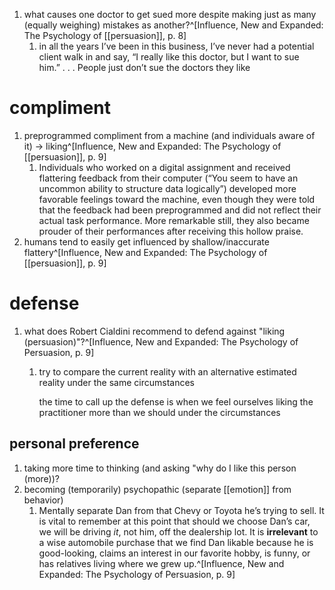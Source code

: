 1. what causes one doctor to get sued more despite making just as many (equally weighing) mistakes as another?^[Influence, New and Expanded: The Psychology of [[persuasion]], p. 8]
	1. in all the years I’ve been in this business, I’ve never had a potential client walk in and say, “I really like this doctor, but I want to sue him.” . . . People just don’t sue the doctors they like

# compliment
1. preprogrammed compliment from a machine (and individuals aware of it) → liking^[Influence, New and Expanded: The Psychology of [[persuasion]], p. 9]
	1. Individuals who worked on a digital assignment and received flattering feedback from their computer (“You seem to have an uncommon ability to structure data logically”) developed more favorable feelings toward the machine, even though they were told that the feedback had been preprogrammed and did not reflect their actual task performance. More remarkable still, they also became prouder of their performances after receiving this hollow praise.
2. humans tend to easily get influenced by shallow/inaccurate flattery^[Influence, New and Expanded: The Psychology of [[persuasion]], p. 9]

# defense
1. what does Robert Cialdini recommend to defend against "liking (persuasion)"?^[Influence, New and Expanded: The Psychology of Persuasion, p. 9]
	1. try to compare the current reality with an alternative estimated reality under the same circumstances
		
		the time to call up the defense is when we feel ourselves liking the practitioner more than we should under the circumstances
## personal preference
1. taking more time to thinking (and asking "why do I like this person (more))?
2. becoming (temporarily) psychopathic (separate [[emotion]] from behavior)
	1. Mentally separate Dan from that Chevy or Toyota he’s trying to sell. It is vital to remember at this point that should we choose Dan’s car, we will be driving _it_, not him, off the dealership lot. It is **irrelevant** to a wise automobile purchase that we find Dan likable because he is good-looking, claims an interest in our favorite hobby, is funny, or has relatives living where we grew up.^[Influence, New and Expanded: The Psychology of Persuasion, p. 9]